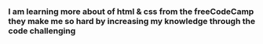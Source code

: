 ### I am learning more about of html & css from the freeCodeCamp they make me so hard by increasing my knowledge through the code challenging ### 
